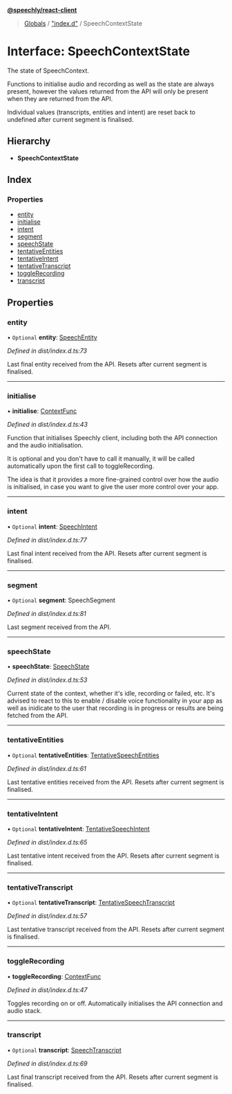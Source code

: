 **[@speechly/react-client](../README.md)**

> [Globals](../README.md) / ["index.d"](../modules/_index_d_.md) / SpeechContextState

# Interface: SpeechContextState

The state of SpeechContext.

Functions to initialise audio and recording as well as the state are always present,
however the values returned from the API will only be present when they are returned from the API.

Individual values (transcripts, entities and intent) are reset back to undefined after current segment is finalised.

## Hierarchy

* **SpeechContextState**

## Index

### Properties

* [entity](_index_d_.speechcontextstate.md#entity)
* [initialise](_index_d_.speechcontextstate.md#initialise)
* [intent](_index_d_.speechcontextstate.md#intent)
* [segment](_index_d_.speechcontextstate.md#segment)
* [speechState](_index_d_.speechcontextstate.md#speechstate)
* [tentativeEntities](_index_d_.speechcontextstate.md#tentativeentities)
* [tentativeIntent](_index_d_.speechcontextstate.md#tentativeintent)
* [tentativeTranscript](_index_d_.speechcontextstate.md#tentativetranscript)
* [toggleRecording](_index_d_.speechcontextstate.md#togglerecording)
* [transcript](_index_d_.speechcontextstate.md#transcript)

## Properties

### entity

• `Optional` **entity**: [SpeechEntity](../modules/_index_d_.md#speechentity)

*Defined in dist/index.d.ts:73*

Last final entity received from the API. Resets after current segment is finalised.

___

### initialise

•  **initialise**: [ContextFunc](../modules/_index_d_.md#contextfunc)

*Defined in dist/index.d.ts:43*

Function that initialises Speechly client, including both the API connection and the audio initialisation.

It is optional and you don't have to call it manually,
it will be called automatically upon the first call to toggleRecording.

The idea is that it provides a more fine-grained control over how the audio is initialised,
in case you want to give the user more control over your app.

___

### intent

• `Optional` **intent**: [SpeechIntent](../modules/_index_d_.md#speechintent)

*Defined in dist/index.d.ts:77*

Last final intent received from the API. Resets after current segment is finalised.

___

### segment

• `Optional` **segment**: SpeechSegment

*Defined in dist/index.d.ts:81*

Last segment received from the API.

___

### speechState

•  **speechState**: [SpeechState](../enums/_index_d_.speechstate.md)

*Defined in dist/index.d.ts:53*

Current state of the context, whether it's idle, recording or failed, etc.
It's advised to react to this to enable / disable voice functionality in your app
as well as inidicate to the user that recording is in progress or results are being fetched from the API.

___

### tentativeEntities

• `Optional` **tentativeEntities**: [TentativeSpeechEntities](../modules/_index_d_.md#tentativespeechentities)

*Defined in dist/index.d.ts:61*

Last tentative entities received from the API. Resets after current segment is finalised.

___

### tentativeIntent

• `Optional` **tentativeIntent**: [TentativeSpeechIntent](../modules/_index_d_.md#tentativespeechintent)

*Defined in dist/index.d.ts:65*

Last tentative intent received from the API. Resets after current segment is finalised.

___

### tentativeTranscript

• `Optional` **tentativeTranscript**: [TentativeSpeechTranscript](../modules/_index_d_.md#tentativespeechtranscript)

*Defined in dist/index.d.ts:57*

Last tentative transcript received from the API. Resets after current segment is finalised.

___

### toggleRecording

•  **toggleRecording**: [ContextFunc](../modules/_index_d_.md#contextfunc)

*Defined in dist/index.d.ts:47*

Toggles recording on or off. Automatically initialises the API connection and audio stack.

___

### transcript

• `Optional` **transcript**: [SpeechTranscript](../modules/_index_d_.md#speechtranscript)

*Defined in dist/index.d.ts:69*

Last final transcript received from the API. Resets after current segment is finalised.

